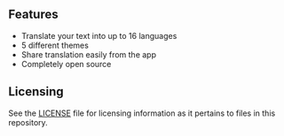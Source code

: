 ## Features
- Translate your text into up to 16 languages
- 5 different themes
- Share translation easily from the app
- Completely open source


## Licensing
See the [LICENSE](LICENSE) file for licensing information as it pertains to files in this repository.
